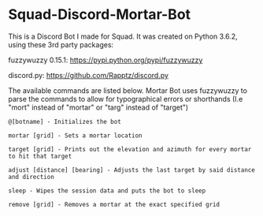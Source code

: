 # Squad-Discord-Mortar-Bot
This is a Discord Bot I made for Squad. It was created on Python 3.6.2, using these 3rd party packages:

fuzzywuzzy 0.15.1: https://pypi.python.org/pypi/fuzzywuzzy

discord.py: https://github.com/Rapptz/discord.py

The available commands are listed below. Mortar Bot uses fuzzywuzzy to parse the commands to allow for typographical errors or shorthands (I.e "mort" instead of "mortar" or "targ" instead of "target")
```
@[botname] - Initializes the bot

mortar [grid] - Sets a mortar location

target [grid] - Prints out the elevation and azimuth for every mortar to hit that target

adjust [distance] [bearing] - Adjusts the last target by said distance and direction

sleep - Wipes the session data and puts the bot to sleep

remove [grid] - Removes a mortar at the exact specified grid
```
